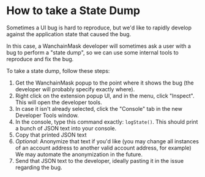 # How to take a State Dump

Sometimes a UI bug is hard to reproduce, but we'd like to rapidly develop against the application state that caused the bug.

In this case, a WanchainMask developer will sometimes ask a user with a bug to perform a "state dump", so we can use some internal tools to reproduce and fix the bug.

To take a state dump, follow these steps:

1. Get the WanchainMask popup to the point where it shows the bug (the developer will probably specify exactly where).
2. Right click on the extension popup UI, and in the menu, click "Inspect". This will open the developer tools.
3. In case it isn't already selected, click the "Console" tab in the new Developer Tools window.
4. In the console, type this command exactly: `logState()`. This should print a bunch of JSON text into your console.
5. Copy that printed JSON text
6. *Optional*: Anonymize that text if you'd like (you may change all instances of an account address to another valid account address, for example) We may automate the anonymization in the future.
7. Send that JSON text to the developer, ideally pasting it in the issue regarding the bug.
